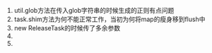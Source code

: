 1. util.glob方法在传入glob字符串的时候生成的正则有点问题
2. task.shim方法为何不能正常工作，当初为何将map的瘦身移到flush中
3. new ReleaseTask的时候传了多余参数
4. 
5. 